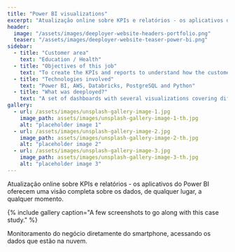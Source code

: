 ```yaml
---
title: "Power BI visualizations"
excerpt: "Atualização online sobre KPIs e relatórios - os aplicativos do Power BI oferecem uma visão completa sobre os dados, de qualquer lugar, a qualquer momento."
header:
  image: "/assets/images/deeployer-website-headers-portfolio.png"
  teaser: "/assets/images/deeployer-website-teaser-power-bi.png"
sidebar:
  - title: "Customer area"
    text: "Education / Health"
  - title: "Objectives of this job"
    text: "To create the KPIs and reports to understand how the customers consume its products, tracking the behaviour well as the impact on the customers goals. Additionally, to understand how to stimulate learning and improve the customer experience on their journey."
  - title: "Technologies involved"
    text: "Power BI, AWS, Databricks, PostgreSQL and Python"
  - title: "What was deeployed?"
    text: "A set of dashboards with several visualizations covering different point of views of the data."
gallery:
  - url: /assets/images/unsplash-gallery-image-1.jpg
    image_path: assets/images/unsplash-gallery-image-1-th.jpg
    alt: "placeholder image 1"
  - url: /assets/images/unsplash-gallery-image-2.jpg
    image_path: assets/images/unsplash-gallery-image-2-th.jpg
    alt: "placeholder image 2"
  - url: /assets/images/unsplash-gallery-image-3.jpg
    image_path: assets/images/unsplash-gallery-image-3-th.jpg
    alt: "placeholder image 3"
---
```


Atualização online sobre KPIs e relatórios - os aplicativos do Power BI oferecem uma visão completa sobre os dados, de qualquer lugar, a qualquer momento. 

{% include gallery caption="A few screenshots to go along with this case study." %}

Monitoramento do negócio diretamente do smartphone, acessando os dados que estão na nuvem. 